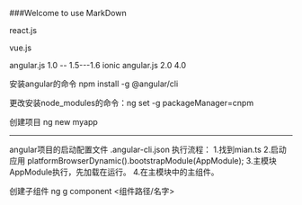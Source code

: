 ###Welcome to use MarkDown

react.js

vue.js

angular.js   1.0 -- 1.5---1.6  ionic
angular.js   2.0
			 4.0
			 

安装angular的命令
npm install -g @angular/cli

更改安装node_modules的命令：ng set -g packageManager=cnpm

创建项目
ng new myapp

-----------------------------------------

angular项目的启动配置文件
	.angular-cli.json
执行流程：
	1.找到mian.ts
	2.启动应用
	platformBrowserDynamic().bootstrapModule(AppModule);
	3.主模块AppModule执行，先加载在运行。
	4.在主模块中的主组件。
 
创建子组件
	ng g component <组件路径/名字>


